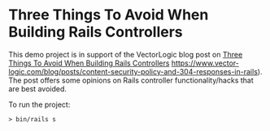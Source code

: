 # Three Things To Avoid When Building Rails Controllers

This demo project is in support of the VectorLogic blog post on
[Three Things To Avoid When Building Rails Controllers](https://www.vector-logic.com/blog/posts/three-things-to-avoid-when-building-rails-controllers)
https://www.vector-logic.com/blog/posts/content-security-policy-and-304-responses-in-rails).
The post offers some opinions on Rails controller functionality/hacks
that are best avoided.


To run the project:

```
> bin/rails s
```
